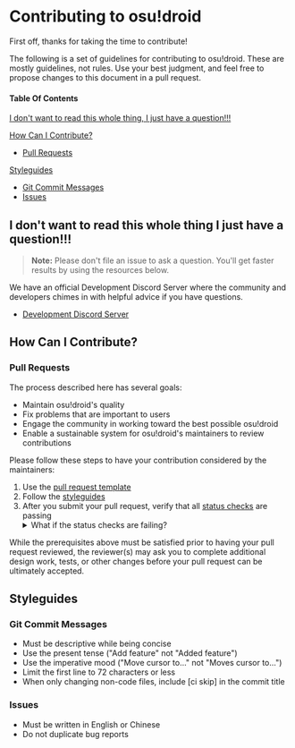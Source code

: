 # Contributing to osu!droid

First off, thanks for taking the time to contribute!

The following is a set of guidelines for contributing to osu!droid. These are mostly guidelines, not rules. Use your best judgment, and feel free to propose changes to this document in a pull request.

#### Table Of Contents

[I don't want to read this whole thing, I just have a question!!!](#i-dont-want-to-read-this-whole-thing-i-just-have-a-question)

[How Can I Contribute?](#how-can-i-contribute)
  * [Pull Requests](#pull-requests)

[Styleguides](#styleguides)
  * [Git Commit Messages](#git-commit-messages)
  * [Issues](#issues)

## I don't want to read this whole thing I just have a question!!!

> **Note:** Please don't file an issue to ask a question. You'll get faster results by using the resources below.

We have an official Development Discord Server where the community and developers chimes in with helpful advice if you have questions.

* [Development Discord Server](https://discord.gg/Jumudbq7pz)

## How Can I Contribute?

### Pull Requests

The process described here has several goals:

- Maintain osu!droid's quality
- Fix problems that are important to users
- Engage the community in working toward the best possible osu!droid
- Enable a sustainable system for osu!droid's maintainers to review contributions

Please follow these steps to have your contribution considered by the maintainers:

1. Use the [pull request template](/PULL_REQUEST_TEMPLATE.md)
2. Follow the [styleguides](#styleguides)
3. After you submit your pull request, verify that all [status checks](https://help.github.com/articles/about-status-checks/) are passing <details><summary>What if the status checks are failing?</summary>If a status check is failing, and you believe that the failure is unrelated to your change, please leave a comment on the pull request explaining why you believe the failure is unrelated. A maintainer will re-run the status check for you. If we conclude that the failure was a false positive, then we will open an issue to track that problem manually.</details>

While the prerequisites above must be satisfied prior to having your pull request reviewed, the reviewer(s) may ask you to complete additional design work, tests, or other changes before your pull request can be ultimately accepted.

## Styleguides

### Git Commit Messages

* Must be descriptive while being concise
* Use the present tense ("Add feature" not "Added feature")
* Use the imperative mood ("Move cursor to..." not "Moves cursor to...")
* Limit the first line to 72 characters or less
* When only changing non-code files, include [ci skip] in the commit title

### Issues
* Must be written in English or Chinese
* Do not duplicate bug reports
